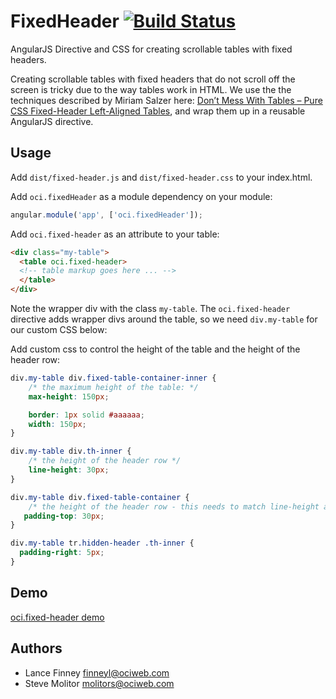 # FixedHeader [![Build Status](https://secure.travis-ci.org/objectcomputing/FixedHeader.png)](http://travis-ci.org/objectcomputing/FixedHeader)

AngularJS Directive and CSS for creating scrollable tables with fixed
headers.

Creating scrollable tables with fixed headers that do not scroll off
the screen is tricky due to the way tables work in HTML.  We use the
the techniques described by Miriam Salzer here:
[Don’t Mess With Tables – Pure CSS Fixed-Header Left-Aligned Tables](http://salzerdesign.com/blog/?p=191),
and wrap them up in a reusable AngularJS directive.

## Usage

Add `dist/fixed-header.js` and `dist/fixed-header.css` to your
index.html.

Add `oci.fixedHeader` as a module dependency on your module:

```js
angular.module('app', ['oci.fixedHeader']);
```

Add `oci.fixed-header` as an attribute to your table:

```html
<div class="my-table">
  <table oci.fixed-header>
  <!-- table markup goes here ... -->
  </table>
</div>
```

Note the wrapper div with the class `my-table`.  The `oci.fixed-header`
directive adds wrapper divs around the table, so we need
`div.my-table` for our custom CSS below:

Add custom css to control the height of the table and the height of
the header row:

```css
div.my-table div.fixed-table-container-inner {
    /* the maximum height of the table: */
    max-height: 150px;

    border: 1px solid #aaaaaa;
    width: 150px;
}

div.my-table div.th-inner {
    /* the height of the header row */
    line-height: 30px;
}

div.my-table div.fixed-table-container {
    /* the height of the header row - this needs to match line-height above */
   padding-top: 30px;
}

div.my-table tr.hidden-header .th-inner {
  padding-right: 5px;
}

```

## Demo

[oci.fixed-header demo](http://objectcomputing.github.io/FixedHeader/demo/index.html)

## Authors

- Lance Finney finneyl@ociweb.com
- Steve Molitor molitors@ociweb.com
